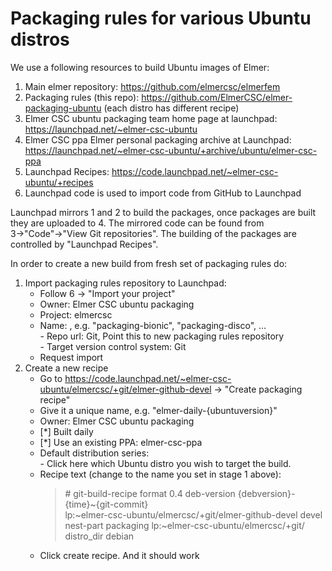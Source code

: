 Packaging rules for various Ubuntu distros
==========================================

We use a following resources to build Ubuntu images of Elmer: 
1. Main elmer repository: https://github.com/elmercsc/elmerfem 
2. Packaging rules (this repo): https://github.com/ElmerCSC/elmer-packaging-ubuntu (each distro has different recipe)
3. Elmer CSC ubuntu packaging team home page at launchpad: https://launchpad.net/~elmer-csc-ubuntu
4. Elmer CSC ppa Elmer personal packaging archive at Launchpad: https://launchpad.net/~elmer-csc-ubuntu/+archive/ubuntu/elmer-csc-ppa
5. Launchpad Recipes: https://code.launchpad.net/~elmer-csc-ubuntu/+recipes  
6. Launchpad code is used to import code from GitHub to Launchpad 

Launchpad mirrors 1 and 2 to build the packages, once packages are built they are uploaded to 4. 
The mirrored code can be found from 3→"Code"→"View Git repositories". The building of the packages are controlled by "Launchpad Recipes". 

In order to create a new build from fresh set of packaging rules do: 
1. Import packaging rules repository to Launchpad: 
    - Follow 6 → "Import your project" 
    - Owner: Elmer CSC ubuntu packaging 
    - Project: elmercsc 
    - Name: , e.g. "packaging-bionic", "packaging-disco", …   
          - Repo url: Git, Point this to new packaging rules repository   
          - Target version control system: Git 
    - Request import 
2. Create a new recipe 
    - Go to https://code.launchpad.net/~elmer-csc-ubuntu/elmercsc/+git/elmer-github-devel → "Create packaging recipe" 
    - Give it a unique name, e.g. "elmer-daily-{ubuntuversion}" 
    - Owner: Elmer CSC ubuntu packaging 
    - [*] Built daily 
    - [*] Use an existing PPA: elmer-csc-ppa 
    -  Default distribution series:   
           - Click here which Ubuntu distro you wish to target the build. 
    - Recipe text (change to the name you set in stage 1 above):
      > \# git-build-recipe format 0.4 deb-version {debversion}-{time}~{git-commit}  
      > lp:~elmer-csc-ubuntu/elmercsc/+git/elmer-github-devel devel  
      > nest-part packaging lp:~elmer-csc-ubuntu/elmercsc/+git/<Imported git repo name here> distro_dir debian    
    - Click create recipe. And it should work
